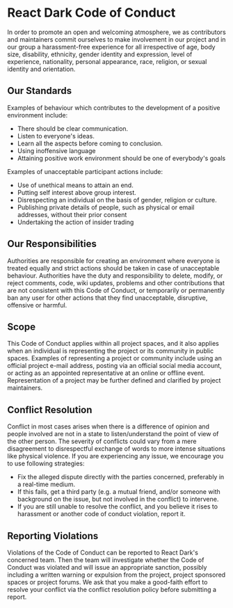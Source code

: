 # React Dark Code of Conduct
In order to promote an open and welcoming atmosphere, we as contributors and maintainers commit ourselves to make involvement in our project and in our group a harassment-free experience for all irrespective of age, body size, disability, ethnicity, gender identity and expression, level of experience, nationality, personal appearance, race, religion, or sexual identity and orientation.

## Our Standards
Examples of behaviour which contributes to the development of a positive environment include:
* There should be clear communication.
* Listen to everyone's ideas.
* Learn all the aspects before coming to conclusion.
* Using inoffensive language
* Attaining positive work environment should be one of everybody's goals

Examples of unacceptable participant actions include:
* Use of unethical means to attain an end.
* Putting self interest above group interest.
* Disrespecting an individual on the basis of gender, religion or culture.
* Publishing private details of people, such as physical or email addresses, without their prior consent
* Undertaking the action of insider trading

## Our Responsibilities
Authorities are responsible for creating an environment where everyone is treated equally and strict actions should be taken in case of unacceptable behaviour.
Authorities have the duty and responsibility to delete, modify, or reject comments, code, wiki updates, problems and other contributions that are not consistent with this Code of Conduct, or temporarily or permanently ban any user for other actions that they find unacceptable, disruptive, offensive or harmful.

## Scope
This Code of Conduct applies within all project spaces, and it also applies when an individual is representing the project or its community in public spaces. Examples of representing a project or community include using an official project e-mail address, posting via an official social media account, or acting as an appointed representative at an online or offline event. Representation of a project may be further defined and clarified by project maintainers.

## Conflict Resolution
Conflict in most cases arises when there is a difference of opinion and people involved are not in a state to listen/understand the point of view of the other person. The severity of conflicts could vary from a mere disagreement to disrespectful exchange of words to more intense situations like physical violence. If you are experiencing any issue, we encourage you to use following strategies:
* Fix the alleged dispute directly with the parties concerned, preferably in a real-time medium.
* If this fails, get a third party (e.g. a mutual friend, and/or someone with background on the issue, but not involved in the conflict) to intervene.
* If you are still unable to resolve the conflict, and you believe it rises to harassment or another code of conduct violation, report it.


## Reporting Violations
Violations of the Code of Conduct can be reported to React Dark's concerned team. Then the team will investigate whether the Code of Conduct was violated and will issue an appropriate sanction, possibly including a written warning or expulsion from the project, project sponsored spaces or project forums. We ask that you make a good-faith effort to resolve your conflict via the conflict resolution policy before submitting a report.